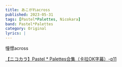 ```yaml
---
title: あこがれacross
published: 2023-05-31
tags: [Pastel*Palettes, Nicokara]
band: Pastel*Palettes
category: Original
lyrics: |
---
```

憧憬across

<summary>
    <a href="https://www.bilibili.com/video/BV14mJzzpE3h?p=11">
        【ニコカラ】Pastel * Palettes合集（卡拉OK字幕）-p11
    </a>
</summary>
